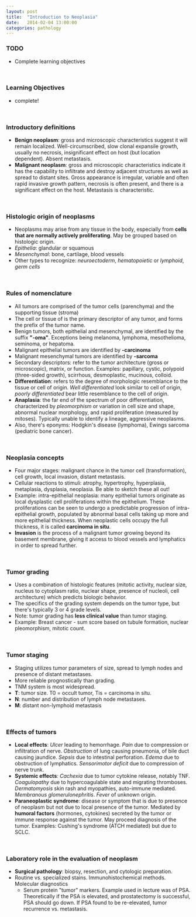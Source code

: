 ```yaml
---
layout: post
title:  "Introduction to Neoplasia"
date:   2014-02-04 13:00:00
categories: pathology
---
```


### TODO
- Complete learning objectives

<span><br></span>

### Learning Objectives
- complete!

<span><br></span>

### Introductory definitions
- **Benign neoplasm**: gross and microscopic characteristics suggest it will remain localized. Well-circumscribed, slow clonal expansile growth, usually no necrosis, insignificant effect on host (but location dependent). Absent metastasis.
- **Malignant neoplasm**: gross and microscopic characteristics indicate it has the capability to infiltrate and destroy adjacent structures as well as spread to distant sites. Gross appearance is irregular, variable and often rapid invasive growth pattern, necrosis is often present, and there is a significant effect on the host. Metastasis is characteristic.

<span><br></span>

### Histologic origin of neoplasms
- Neoplasms may arise from any tissue in the body, especially from **cells that are normally actively proliferating**. May be grouped based on histologic origin.
- *Epithelia*: glandular or squamous
- *Mesenchymal*: bone, cartilage, blood vessels
- Other types to recognize: *neuroectoderm*, *hematopoietic* or *lymphoid*, *germ cells*

<span><br></span>

### Rules of nomenclature
- All tumors are comprised of the tumor cells (parenchyma) and the supporting tissue (stroma)
- The cell or tissue of is the primary descriptor of any tumor, and forms the prefix of the tumor name.
- Benign tumors, both epithelial and mesenchymal, are identified by the suffix **"-oma"**. Exceptions being melanoma, lymphoma, mesothelioma, seminoma, or hepatoma.
- Malignant epithelial tumors are identified by **-carcinoma**
- Malignant mesenchymal tumors are identified by **-sarcoma**
- Secondary descriptors: refer to the tumor architecture (gross or microscopic), matrix, or function. Examples: papillary, cystic, polypoid (three-sided growth), scirrhous, desmoplastic, mucinous, colloid.
- **Differentiation**: refers to the degree of morphologic resemblance to the tissue or cell of origin. *Well differentiated* look similar to cell of origin, *poorly differentiated* bear little resemblance to the cell of origin.
- **Anaplasia**: the far end of the spectrum of poor differentiation, characterized by *pleomorphism* or variation in cell size and shape, abnormal nuclear morphology, and rapid proliferation (measured by mitoses). Typically unable to identify a lineage, aggressive neoplasms.
- Also, there's eponyms: Hodgkin's disease (lymphoma), Ewings sarcoma (pediatric bone cancer).

<span><br></span>

### Neoplasia concepts
- Four major stages: malignant chance in the tumor cell (transformation), cell growth, local invasion, distant metastasis.
- Cellular reactions to stimuli: atrophy, hypertrophy, hyperplasia, metaplasia, dysplasia, neoplasia. Be able to sketch these all out!
- Example: intra-epithelial neoplasia: many epithelial tumors originate as local dysplastic cell proliferations within the epithelium. These proliferations can be seen to undergo a predictable progression of intra-epithelial growth, populated by abnormal basal cells taking up more and more epithelial thickness. When neoplastic cells occupy the full thickness, it is called **carcinoma in situ**.
- **Invasion** is the process of a malignant tumor growing beyond its basement membrane, giving it access to blood vessels and lymphatics in order to spread further.

<span><br></span>

### Tumor grading
- Uses a combination of histologic features (mitotic activity, nuclear size, nucleus to cytoplasm ratio, nuclear shape, presence of nucleoli, cell architecture) which predicts biologic behavior.
- The specifics of the grading system depends on the tumor type, but there's typically 3 or 4 grade levels.
- Note: tumor grading has **less clinical value** than tumor staging.
- Example: Breast cancer - sum score based on tubule formation, nuclear pleomorphism, mitotic count.

<span><br></span>

### Tumor staging
- Staging utilizes tumor parameters of size, spread to lymph nodes and presence of distant metastases.
- More reliable prognostically than grading.
- TNM system is most widespread.
- **T**: tumor size. T0 = occult tumor, Tis = carcinoma in situ.
- **N**: number and distribution of lymph node metastases.
- **M**: distant non-lymphoid metastasis

<span><br></span>

### Effects of tumors
- **Local effects**: *Ulcer* leading to hemorrhage. *Pain* due to compression or infiltration of nerve. *Obstruction* of lung causing pneumonia, of bile duct causing jaundice. *Sepsis* due to intestinal perforation. *Edema* due to obstruction of lymphatics. *Sensorimotor deficit* due to compression of nerve trunk.
- **Systemic effects**: *Cachexia* due to tumor cytokine release, notably TNF. *Coagulopathy* due to hypercoagulable state and migrating thromboses. *Dermatomyosis* skin rash and myopathies, auto-immune mediated. *Membranous glomerulonephritis*. *Fever* of unknown origin.
- **Paraneoplastic syndrome**: disease or symptom that is due to presence of neoplasm but not due to local presence of the tumor. Mediated by **humoral factors** (hormones, cytokines) secreted by the tumor or immune response against the tumor. May proceed diagnosis of the tumor. Examples: Cushing's syndrome (ATCH mediated) but due to SCLC.

<span><br></span>

### Laboratory role in the evaluation of neoplasm
- **Surgical pathology**: biopsy, resection, and cytologic preparation. 
- Routine vs. specialized stains. Immunohistochemical methods. Molecular diagnostics
	- Serum protein "tumor" markers. Example used in lecture was of PSA. Theoretically if the PSA is elevated, and prostatectomy is successful, PSA should go down. If PSA found to be re-elevated, tumor recurrence vs. metastasis. 